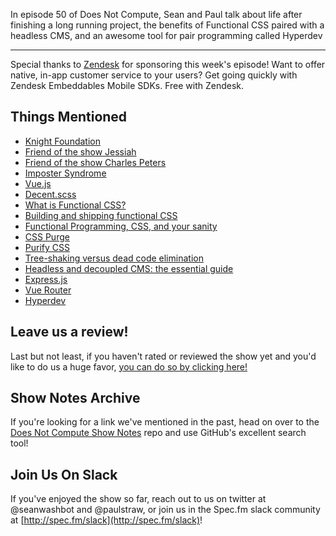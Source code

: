 In episode 50 of Does Not Compute, Sean and Paul talk about life after finishing a long running project, the benefits of Functional CSS paired with a headless CMS, and an awesome tool for pair programming called Hyperdev

---

Special thanks to [Zendesk](https://zendesk.com/doesnotcompute) for sponsoring this week's episode! Want to offer native, in-app customer service to your users? Get going quickly with Zendesk Embeddables Mobile SDKs. Free with Zendesk.

## Things Mentioned

* [Knight Foundation](http://knightfoundation.org)
* [Friend of the show Jessiah](https://twitter.com/jessiahr)
* [Friend of the show Charles Peters](https://charlespeters.net/)
* [Imposter Syndrome](https://en.wikipedia.org/wiki/Impostor_syndrome)
* [Vue.js](http://vuejs.org/)
* [Decent.scss](https://www.npmjs.com/package/decent-scss)
* [What is Functional CSS?](https://www.google.com/search?q=functional+css&rlz=1C5CHFA_enUS701US701&oq=functional+css&aqs=chrome..69i57j69i65j69i60.7660j0j4&sourceid=chrome&ie=UTF-8)
* [Building and shipping functional CSS](https://blog.colepeters.com/building-and-shipping-functional-css/)
* [Functional Programming, CSS, and your sanity](http://www.jon.gold/2015/07/functional-css/)
* [CSS Purge](http://csspurge.com/)
* [Purify CSS](https://github.com/purifycss/purifycss)
* [Tree-shaking versus dead code elimination](https://medium.com/@Rich_Harris/tree-shaking-versus-dead-code-elimination-d3765df85c80)
* [Headless and decoupled CMS: the essential guide](https://www.contentful.com/r/knowledgebase/headless-and-decoupled-cms/)
* [Express.js](https://expressjs.com/)
* [Vue Router](https://github.com/vuejs/vue-router)
* [Hyperdev](http://hyperdev.com/)

## Leave us a review!

Last but not least, if you haven't rated or reviewed the show yet and you'd like to do us a huge favor, [you can do so by clicking here!](https://itunes.apple.com/us/podcast/does-not-compute/id1048731980?mt=2)

## Show Notes Archive

If you're looking for a link we've mentioned in the past, head on over to the [Does Not Compute Show Notes](https://github.com/seanwash/dnccast-show-notes) repo and use GitHub's excellent search tool!

## Join Us On Slack

If you've enjoyed the show so far, reach out to us on twitter at @seanwashbot and @paulstraw, or join us in the Spec.fm slack community at [http://spec.fm/slack](http://spec.fm/slack)!
